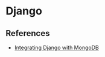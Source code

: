 # Django

## References

- [Integrating Django with MongoDB](https://djongo.doableware.com/get-started/)
